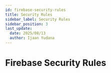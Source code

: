 ```yaml
---
id: firebase-security-rules
title: Security Rules
sidebar_label: Security Rules
sidebar_position: 3
last_update:
  date: 2025/08/13
  author: Ijaan Yudana
---
```


# Firebase Security Rules

